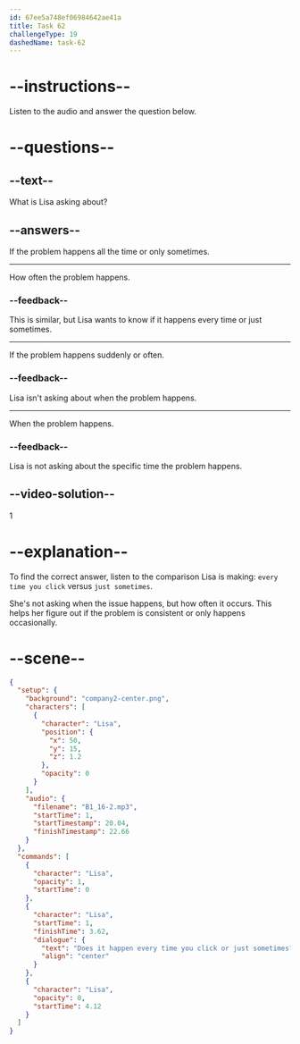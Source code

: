 ```yaml
---
id: 67ee5a748ef06984642ae41a
title: Task 62
challengeType: 19
dashedName: task-62
---
```


<!-- (Audio) Lisa: Does it happen every time you click, or just sometimes? -->

# --instructions--

Listen to the audio and answer the question below.

# --questions--

## --text--

What is Lisa asking about?

## --answers--

If the problem happens all the time or only sometimes.

---

How often the problem happens.

### --feedback--

This is similar, but Lisa wants to know if it happens every time or just sometimes.

---

If the problem happens suddenly or often.

### --feedback--

Lisa isn't asking about when the problem happens.

---

When the problem happens.

### --feedback--

Lisa is not asking about the specific time the problem happens.

## --video-solution--

1

# --explanation--

To find the correct answer, listen to the comparison Lisa is making: `every time you click` versus `just sometimes`.

She's not asking when the issue happens, but how often it occurs. This helps her figure out if the problem is consistent or only happens occasionally.

# --scene--

```json
{
  "setup": {
    "background": "company2-center.png",
    "characters": [
      {
        "character": "Lisa",
        "position": {
          "x": 50,
          "y": 15,
          "z": 1.2
        },
        "opacity": 0
      }
    ],
    "audio": {
      "filename": "B1_16-2.mp3",
      "startTime": 1,
      "startTimestamp": 20.04,
      "finishTimestamp": 22.66
    }
  },
  "commands": [
    {
      "character": "Lisa",
      "opacity": 1,
      "startTime": 0
    },
    {
      "character": "Lisa",
      "startTime": 1,
      "finishTime": 3.62,
      "dialogue": {
        "text": "Does it happen every time you click or just sometimes?",
        "align": "center"
      }
    },
    {
      "character": "Lisa",
      "opacity": 0,
      "startTime": 4.12
    }
  ]
}
```
